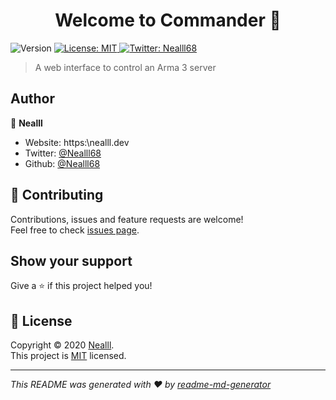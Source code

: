 <h1 align="center">Welcome to Commander 👋</h1>
<p>
  <img alt="Version" src="https://img.shields.io/badge/version-1.0.0-blue.svg?cacheSeconds=2592000" />
  <a href="https://github.com/Nealll68/commander/blob/master/LICENCE" target="_blank">
    <img alt="License: MIT" src="https://img.shields.io/badge/License-MIT-yellow.svg" />
  </a>
  <a href="https://twitter.com/Nealll68" target="_blank">
    <img alt="Twitter: Nealll68" src="https://img.shields.io/twitter/follow/Nealll68.svg?style=social" />
  </a>
</p>

> A web interface to control an Arma 3 server

## Author

👤 **Nealll**

* Website: https:\\nealll.dev
* Twitter: [@Nealll68](https://twitter.com/Nealll68)
* Github: [@Nealll68](https://github.com/Nealll68)

## 🤝 Contributing

Contributions, issues and feature requests are welcome!<br />Feel free to check [issues page](https://github.com/Nealll68/commander/issues). 

## Show your support

Give a ⭐️ if this project helped you!

## 📝 License

Copyright © 2020 [Nealll](https://github.com/Nealll68).<br />
This project is [MIT](https://github.com/Nealll68/commander/blob/master/LICENCE) licensed.

***
_This README was generated with ❤️ by [readme-md-generator](https://github.com/kefranabg/readme-md-generator)_